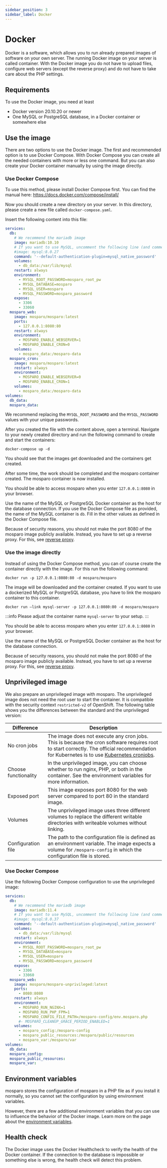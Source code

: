 ```yaml
---
sidebar_position: 3
sidebar_label: Docker
---
```


# Docker

Docker is a software, which allows you to run already prepared images of software on your own server. The running Docker image on your server is called container. With the Docker image you do not have to upload files, configure web servers (except the reverse proxy) and do not have to take care about the PHP settings.

## Requirements

To use the Docker image, you need at least

- Docker version 20.10.20 or newer
- One MySQL or PostgreSQL database, in a Docker container or somewhere else

## Use the image

There are two options to use the Docker image. The first and recommended option is to use Docker Compose. With Docker Compose you can create all the needed containers with more or less one command. But you can also create your Docker container manually by using the image directly.

### Use Docker Compose

To use this method, please install Docker Compose first. You can find the manual here: https://docs.docker.com/compose/install/

Now you should create a new directory on your server. In this directory, please create a new file called `docker-compose.yaml`.

Insert the following content into this file:

```yaml
services:
  db:
    # We recommend the mariadb image
    image: mariadb:10.10
    # If you want to use MySQL, uncomment the following line (and comment the one above)
    #image: mysql:8.0.27
    command: '--default-authentication-plugin=mysql_native_password'
    volumes:
      - db_data:/var/lib/mysql
    restart: always
    environment:
      - MYSQL_ROOT_PASSWORD=mosparo_root_pw
      - MYSQL_DATABASE=mosparo
      - MYSQL_USER=mosparo
      - MYSQL_PASSWORD=mosparo_password
    expose:
      - 3306
      - 33060
  mosparo_web:
    image: mosparo/mosparo:latest
    ports:
      - 127.0.0.1:8080:80
    restart: always
    environment:
      - MOSPARO_ENABLE_WEBSERVER=1
      - MOSPARO_ENABLE_CRON=0
    volumes:
      - mosparo_data:/mosparo-data
  mosparo_cron:
    image: mosparo/mosparo:latest
    restart: always
    environment:
      - MOSPARO_ENABLE_WEBSERVER=0
      - MOSPARO_ENABLE_CRON=1
    volumes:
      - mosparo_data:/mosparo-data
volumes:
  db_data:
  mosparo_data:
```

We recommend replacing the `MYSQL_ROOT_PASSWORD` and the `MYSQL_PASSWORD` values with your unique passwords.

After you created the file with the content above, open a terminal. Navigate to your newly created directory and run the following command to create and start the containers:

```
docker-compose up -d
```

You should see that the images get downloaded and the containers get created.

After some time, the work should be completed and the mosparo container created. The mosparo container is now installed.

You should be able to access mosparo when you enter `127.0.0.1:8080` in your browser.

Use the name of the MySQL or PostgreSQL Docker container as the host for the database connection. If you use the Docker Compose file as provided, the name of the MySQL container is `db`. Fill in the other values as defined in the Docker Compose file.

Because of security reasons, you should not make the port 8080 of the mosparo image publicly available. Instead, you have to set up a reverse proxy. For this, see [reverse proxy](../configure/reverse_proxy).

### Use the image directly

Instead of using the Docker Compose method, you can of course create the container directly with the image. For this run the following command:

```
docker run -p 127.0.0.1:8080:80 -d mosparo/mosparo
```

The image will be downloaded and the container created. If you want to use a dockerized MySQL or PostgreSQL database, you have to link the mosparo container to this container.

```
docker run –link mysql-server -p 127.0.0.1:8080:80 -d mosparo/mosparo
```

:::info
Please adjust the container name `mysql-server` to your setup.
:::

You should be able to access mosparo when you enter `127.0.0.1:8080` in your browser.

Use the name of the MySQL or PostgreSQL Docker container as the host for the database connection.

Because of security reasons, you should not make the port 8080 of the mosparo image publicly available. Instead, you have to set up a reverse proxy. For this, see [reverse proxy](../configure/reverse_proxy).

## Unprivileged image

We also prepare an unprivileged image with mosparo. The unprivileged image does not need the root user to start the container. It is compatible with the security context `restricted-v2` of OpenShift. The following table shows you the differences between the standard and the unprivileged version:

| Difference           | Description                                                                                                                                                                                                                                                     |
|----------------------|-----------------------------------------------------------------------------------------------------------------------------------------------------------------------------------------------------------------------------------------------------------------|
| No cron jobs         | The image does not execute any cron jobs. This is because the cron software requires root to start correctly. The official recommendation for Kubernetes is to use [Kubernetes cronjobs](https://kubernetes.io/docs/concepts/workloads/controllers/cron-jobs/). |
| Choose functionality | In the unprivileged image, you can choose whether to run nginx, PHP, or both in the container. See the environment variables for more information.                                                                                                              |
| Exposed port         | This image exposes port 8080 for the web server compared to port 80 in the standard image.                                                                                                                                                                      |
| Volumes              | The unprivileged image uses three different volumes to replace the different writable directories with writeable volumes without linking.                                                                                                                       |
| Configuration file   | The path to the configuration file is defined as an environment variable. The image expects a volume for `/mosparo-config` in which the configuration file is stored.                                                                                           |

### Use Docker Compose

Use the following Docker Compose configuration to use the unprivileged image:

```yaml
services:
  db:
    # We recommend the mariadb image
    image: mariadb:11.4
    # If you want to use MySQL, uncomment the following line (and comment the one above)
    #image: mysql:8.0.37
    command: '--default-authentication-plugin=mysql_native_password'
    volumes:
      - db_data:/var/lib/mysql
    restart: always
    environment:
      - MYSQL_ROOT_PASSWORD=mosparo_root_pw
      - MYSQL_DATABASE=mosparo
      - MYSQL_USER=mosparo
      - MYSQL_PASSWORD=mosparo_password
    expose:
      - 3306
      - 33060
  mosparo_web:
    image: mosparo/mosparo-unprivileged:latest
    ports:
      - 8080:8080
    restart: always
    environment:
      - MOSPARO_RUN_NGINX=1
      - MOSPARO_RUN_PHP_FPM=1
      - MOSPARO_CONFIG_FILE_PATH=/mosparo-config/env.mosparo.php
      #- MOSPARO_CLEANUP_GRACE_PERIOD_ENABLED=1
    volumes:
      - mosparo_config:/mosparo-config
      - mosparo_public_resources:/mosparo/public/resources
      - mosparo_var:/mosparo/var
volumes:
  db_data:
  mosparo_config:
  mosparo_public_resources:
  mosparo_var:
```

## Environment variables

mosparo stores the configuration of mosparo in a PHP file as if you install it normally, so you cannot set the configuration by using environment variables.

However, there are a few additional environment variables that you can use to influence the behavior of the Docker image. Learn more on the page about the [environment variables](../configure/environment_variables).

## Health check

The Docker image uses the Docker Healthcheck to verify the health of the Docker container. If the connection to the database is impossible or something else is wrong, the health check will detect this problem.
